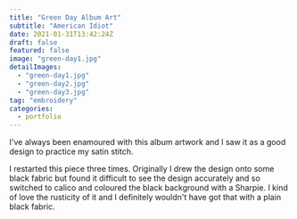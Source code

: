 ```yaml
---
title: "Green Day Album Art"
subtitle: "American Idiot"
date: 2021-01-31T13:42:24Z
draft: false
featured: false
image: "green-day1.jpg"
detailImages:
  - "green-day1.jpg"
  - "green-day2.jpg"
  - "green-day3.jpg"
tag: "embroidery"
categories:
  - portfolio
---
```


I've always been enamoured with this album artwork and I saw it as a good design to practice my satin stitch.

I restarted this piece three times. Originally I drew the design onto some black fabric but found it difficult to see the design accurately and so switched to calico and coloured the black background with a Sharpie. I kind of love the rusticity of it and I definitely wouldn't have got that with a plain black fabric.
